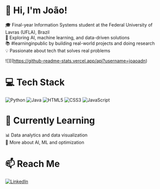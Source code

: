 # 👋 Hi, I'm João!

🎓 Final-year Information Systems student at the Federal University of Lavras (UFLA), Brazil<br/>
🤖 Exploring AI, machine learning, and data-driven solutions<br/>
📚 #learninginpublic by building real-world projects and doing research<br/>
💡 Passionate about tech that solves real problems<br/>

<!-- GitHub stats from https://github.com/anuraghazra/github-readme-stats -->
![][(https://github-readme-stats.vercel.app/api?username=joaoadn)<br/>

# 💻 Tech Stack
<!-- Badges from https://github.com/Ileriayo/markdown-badges -->
![Python](https://img.shields.io/badge/python-3670A0?style=for-the-badge&logo=python&logoColor=ffdd54)
![Java](https://img.shields.io/badge/Java-ED8B00?style=for-the-badge&logo=openjdk&logoColor=white)
![HTML5](https://img.shields.io/badge/html5-%23E34F26.svg?style=for-the-badge&logo=html5&logoColor=white)
![CSS3](https://img.shields.io/badge/css3-%231572B6.svg?style=for-the-badge&logo=css3&logoColor=white)
![JavaScript](https://img.shields.io/badge/javascript-%23323330.svg?style=for-the-badge&logo=javascript&logoColor=%23F7DF1E)<br/>


# 🌱 Currently Learning

📊 Data analytics and data visualization<br/>
🧠 More about AI, ML and optimization<br/>

# 📫 Reach Me
[![LinkedIn](https://img.shields.io/badge/-LinkedIn-blue?style=for-the-badge&logo=linkedin)](https://www.linkedin.com/in/joaoadn/)








